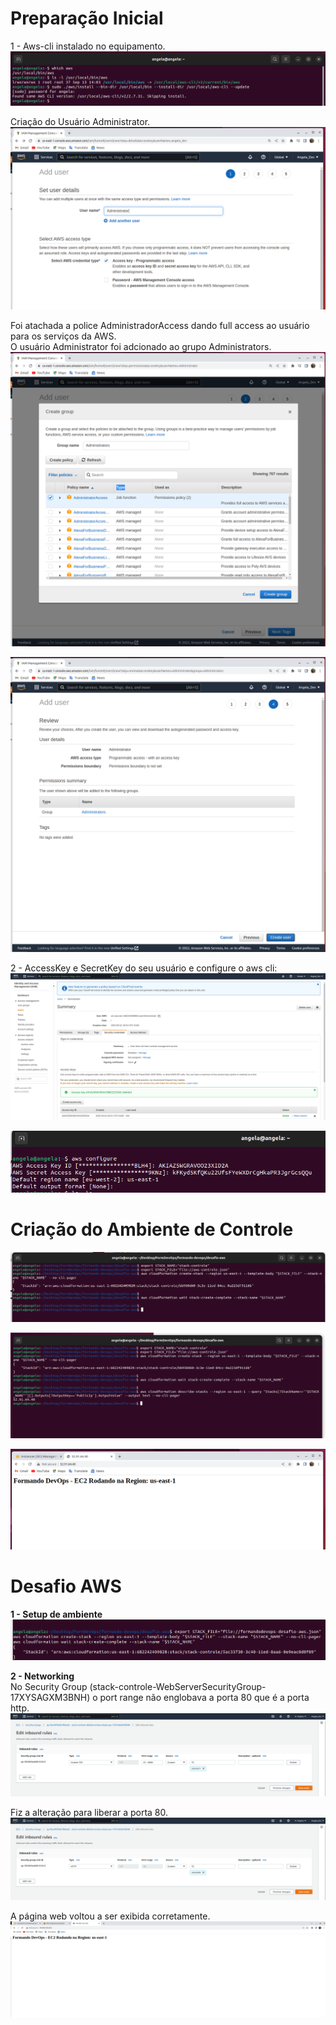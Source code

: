 # Preparação Inicial<br>
1 - Aws-cli instalado no equipamento.
![prep01](Imagens/Preparacao_Ambiante/Imagem_1.png)

Criação do Usuário Administrator. 
![prep02](Imagens/Preparacao_Ambiante/Imagem_2.png)

Foi atachada a police AdministradorAccess dando full access ao usuário para os serviços da AWS.<br>
O usuário Administrator foi adcionado ao grupo Administrators.
![prep03](Imagens/Preparacao_Ambiante/Imagem_3.png)

![prep04](Imagens/Preparacao_Ambiante/Imagem_4.png)

2 - AccessKey e SecretKey do seu usuário e configure o aws cli:
![prep05](Imagens/Preparacao_Ambiante/Imagem_5.png)

![cria06](Imagens/Criancao_Ambiente/Imagem_6.png)

# Criação do Ambiente de Controle<br>
![cria07](Imagens/Criancao_Ambiente/Imagem_7.png)

![cria08](Imagens/Criancao_Ambiente/Imagem_8.png)

![cria09](Imagens/Criancao_Ambiente/Imagem_9.png)

# Desafio AWS

**1 - Setup de ambiente**<br>
![setup10](Imagens/1_Setup_Ambiente/Imagem_10.png)

**2 - Networking**<br>
No Security Group (stack-controle-WebServerSecurityGroup-17XYSAGXM3BNH) o port range não englobava a porta 80 que é a porta http.<br>
![netw11](Imagens/2_Networking/Imagem_11.png)

Fiz a alteração para liberar a porta 80.<br>
![netw12](Imagens/2_Networking/Imagem_12.png)

A página web voltou a ser exibida corretamente.<br>
![netw13](Imagens/2_Networking/Imagem_13.png)



